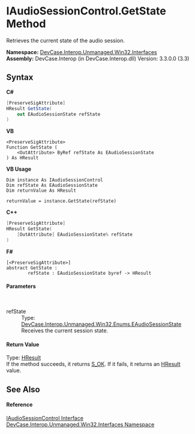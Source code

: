 # IAudioSessionControl.GetState Method 
 

Retrieves the current state of the audio session.

**Namespace:**&nbsp;<a href="N_DevCase_Interop_Unmanaged_Win32_Interfaces">DevCase.Interop.Unmanaged.Win32.Interfaces</a><br />**Assembly:**&nbsp;DevCase.Interop (in DevCase.Interop.dll) Version: 3.3.0.0 (3.3)

## Syntax

**C#**<br />
``` C#
[PreserveSigAttribute]
HResult GetState(
	out EAudioSessionState refState
)
```

**VB**<br />
``` VB
<PreserveSigAttribute>
Function GetState ( 
	<OutAttribute> ByRef refState As EAudioSessionState
) As HResult
```

**VB Usage**<br />
``` VB Usage
Dim instance As IAudioSessionControl
Dim refState As EAudioSessionState
Dim returnValue As HResult

returnValue = instance.GetState(refState)
```

**C++**<br />
``` C++
[PreserveSigAttribute]
HResult GetState(
	[OutAttribute] EAudioSessionState% refState
)
```

**F#**<br />
``` F#
[<PreserveSigAttribute>]
abstract GetState : 
        refState : EAudioSessionState byref -> HResult 

```


#### Parameters
&nbsp;<dl><dt>refState</dt><dd>Type: <a href="T_DevCase_Interop_Unmanaged_Win32_Enums_EAudioSessionState">DevCase.Interop.Unmanaged.Win32.Enums.EAudioSessionState</a><br />Receives the current session state.</dd></dl>

#### Return Value
Type: <a href="T_DevCase_Interop_Unmanaged_Win32_Enums_HResult">HResult</a><br />If the method succeeds, it returns <a href="T_DevCase_Interop_Unmanaged_Win32_Enums_HResult">S_OK</a>. If it fails, it returns an <a href="T_DevCase_Interop_Unmanaged_Win32_Enums_HResult">HResult</a> value.

## See Also


#### Reference
<a href="T_DevCase_Interop_Unmanaged_Win32_Interfaces_IAudioSessionControl">IAudioSessionControl Interface</a><br /><a href="N_DevCase_Interop_Unmanaged_Win32_Interfaces">DevCase.Interop.Unmanaged.Win32.Interfaces Namespace</a><br />